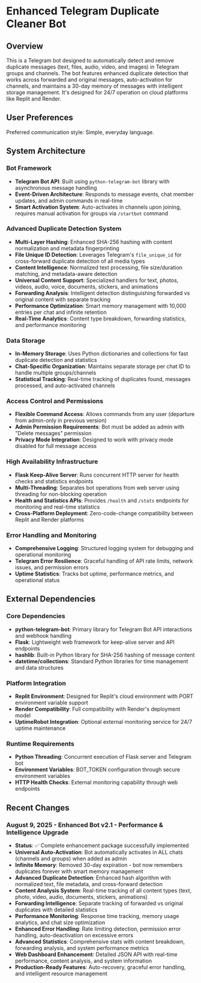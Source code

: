 # Enhanced Telegram Duplicate Cleaner Bot

## Overview

This is a Telegram bot designed to automatically detect and remove duplicate messages (text, files, audio, video, and images) in Telegram groups and channels. The bot features enhanced duplicate detection that works across forwarded and original messages, auto-activation for channels, and maintains a 30-day memory of messages with intelligent storage management. It's designed for 24/7 operation on cloud platforms like Replit and Render.

## User Preferences

Preferred communication style: Simple, everyday language.

## System Architecture

### Bot Framework
- **Telegram Bot API**: Built using `python-telegram-bot` library with asynchronous message handling
- **Event-Driven Architecture**: Responds to message events, chat member updates, and admin commands in real-time
- **Smart Activation System**: Auto-activates in channels upon joining, requires manual activation for groups via `/startbot` command

### Advanced Duplicate Detection System
- **Multi-Layer Hashing**: Enhanced SHA-256 hashing with content normalization and metadata fingerprinting
- **File Unique ID Detection**: Leverages Telegram's `file_unique_id` for cross-forward duplicate detection of all media types
- **Content Intelligence**: Normalized text processing, file size/duration matching, and metadata-aware detection
- **Universal Content Support**: Specialized handlers for text, photos, videos, audio, voice, documents, stickers, and animations
- **Forwarding Analysis**: Intelligent detection distinguishing forwarded vs original content with separate tracking
- **Performance Optimization**: Smart memory management with 10,000 entries per chat and infinite retention
- **Real-Time Analytics**: Content type breakdown, forwarding statistics, and performance monitoring

### Data Storage
- **In-Memory Storage**: Uses Python dictionaries and collections for fast duplicate detection and statistics
- **Chat-Specific Organization**: Maintains separate storage per chat ID to handle multiple groups/channels
- **Statistical Tracking**: Real-time tracking of duplicates found, messages processed, and auto-activated channels

### Access Control and Permissions
- **Flexible Command Access**: Allows commands from any user (departure from admin-only in previous version)
- **Admin Permission Requirements**: Bot must be added as admin with "Delete messages" permission
- **Privacy Mode Integration**: Designed to work with privacy mode disabled for full message access

### High Availability Infrastructure
- **Flask Keep-Alive Server**: Runs concurrent HTTP server for health checks and statistics endpoints
- **Multi-Threading**: Separates bot operations from web server using threading for non-blocking operation
- **Health and Statistics APIs**: Provides `/health` and `/stats` endpoints for monitoring and real-time statistics
- **Cross-Platform Deployment**: Zero-code-change compatibility between Replit and Render platforms

### Error Handling and Monitoring
- **Comprehensive Logging**: Structured logging system for debugging and operational monitoring
- **Telegram Error Resilience**: Graceful handling of API rate limits, network issues, and permission errors
- **Uptime Statistics**: Tracks bot uptime, performance metrics, and operational status

## External Dependencies

### Core Dependencies
- **python-telegram-bot**: Primary library for Telegram Bot API interactions and webhook handling
- **Flask**: Lightweight web framework for keep-alive server and API endpoints
- **hashlib**: Built-in Python library for SHA-256 hashing of message content
- **datetime/collections**: Standard Python libraries for time management and data structures

### Platform Integration
- **Replit Environment**: Designed for Replit's cloud environment with PORT environment variable support
- **Render Compatibility**: Full compatibility with Render's deployment model
- **UptimeRobot Integration**: Optional external monitoring service for 24/7 uptime maintenance

### Runtime Requirements
- **Python Threading**: Concurrent execution of Flask server and Telegram bot
- **Environment Variables**: BOT_TOKEN configuration through secure environment variables
- **HTTP Health Checks**: External monitoring capability through web endpoints

## Recent Changes

### August 9, 2025 - Enhanced Bot v2.1 - Performance & Intelligence Upgrade
- **Status**: ✅ Complete enhancement package successfully implemented
- **Universal Auto-Activation**: Bot automatically activates in ALL chats (channels and groups) when added as admin
- **Infinite Memory**: Removed 30-day expiration - bot now remembers duplicates forever with smart memory management
- **Advanced Duplicate Detection**: Enhanced hash algorithm with normalized text, file metadata, and cross-forward detection
- **Content Analysis System**: Real-time tracking of all content types (text, photo, video, audio, documents, stickers, animations)
- **Forwarding Intelligence**: Separate tracking of forwarded vs original duplicates with detailed statistics
- **Performance Monitoring**: Response time tracking, memory usage analytics, and chat size optimization
- **Enhanced Error Handling**: Rate limiting detection, permission error handling, auto-deactivation on excessive errors
- **Advanced Statistics**: Comprehensive stats with content breakdown, forwarding analysis, and system performance metrics
- **Web Dashboard Enhancement**: Detailed JSON API with real-time performance, content analysis, and system information
- **Production-Ready Features**: Auto-recovery, graceful error handling, and intelligent resource management